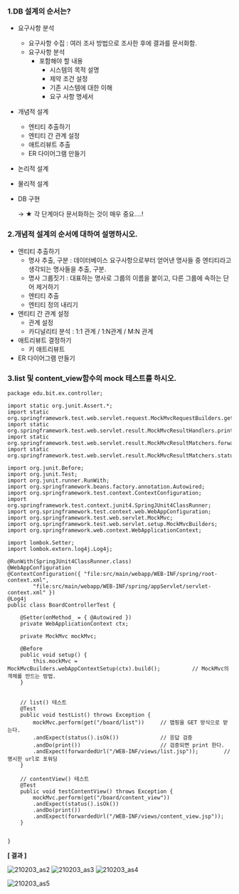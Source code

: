### 1.DB 설계의 순서는?

- 요구사항 분석

  - 요구사항 수집 : 여러 조사 방법으로 조사한 후에 결과를 문서화함.
  - 요구사항 분석
    - 포함해야 할 내용
      - 시스템의 목적 설명
      - 제약 조건 설정
      - 기존 시스템에 대한 이해
      - 요구 사항 명세서

- 개념적 설계

  - 엔티티 추출하기
  - 엔티티 간 관계 설정
  - 애트리뷰트 추출
  - ER 다이어그램 만들기

- 논리적 설계

- 물리적 설계

- DB 구현

  → ★ 각 단계마다 문서화하는 것이 매우 중요....!

  

### 2.개념적 설계의 순서에 대하여 설명하시오.

- 엔티티 추출하기
  - 명사 추출, 구분 :  데이터베이스 요구사항으로부터 얻어낸 명사들 중  엔티티라고 생각되는 명사들을 추출, 구분.
  - 명사 그룹짓기 : 대표하는 명사로 그룹의 이름을 붙이고, 다른 그룹에 속하는 단어 제거하기
  - 엔티티 추출
  - 엔티티 정의 내리기
- 엔티티 간 관계 설정
  - 관계 설정
  - 카디널리티 분석 : 1:1 관계 / 1:N관계 / M:N 관계 
- 애트리뷰트 결정하기
  - 키 애트리뷰트
- ER 다이어그램 만들기



### 3.list 및 content_view함수의 mock 테스트를 하시오.

```
package edu.bit.ex.controller;

import static org.junit.Assert.*;
import static org.springframework.test.web.servlet.request.MockMvcRequestBuilders.get;
import static org.springframework.test.web.servlet.result.MockMvcResultHandlers.print;
import static org.springframework.test.web.servlet.result.MockMvcResultMatchers.forwardedUrl;
import static org.springframework.test.web.servlet.result.MockMvcResultMatchers.status;

import org.junit.Before;
import org.junit.Test;
import org.junit.runner.RunWith;
import org.springframework.beans.factory.annotation.Autowired;
import org.springframework.test.context.ContextConfiguration;
import org.springframework.test.context.junit4.SpringJUnit4ClassRunner;
import org.springframework.test.context.web.WebAppConfiguration;
import org.springframework.test.web.servlet.MockMvc;
import org.springframework.test.web.servlet.setup.MockMvcBuilders;
import org.springframework.web.context.WebApplicationContext;

import lombok.Setter;
import lombok.extern.log4j.Log4j;

@RunWith(SpringJUnit4ClassRunner.class)
@WebAppConfiguration
@ContextConfiguration({ "file:src/main/webapp/WEB-INF/spring/root-context.xml",
		"file:src/main/webapp/WEB-INF/spring/appServlet/servlet-context.xml" })
@Log4j
public class BoardControllerTest {

	@Setter(onMethod_ = { @Autowired })				
	private WebApplicationContext ctx; 				

	private MockMvc mockMvc; 						

	@Before									 
	public void setup() {
		this.mockMvc = MockMvcBuilders.webAppContextSetup(ctx).build();			 // MockMvc의 객체를 만드는 방법.
	}

	
	// list() 테스트
	@Test
	public void testList() throws Exception {
		mockMvc.perform(get("/board/list"))		// 맵핑을 GET 방식으로 받는다.
		.andExpect(status().isOk())				// 응답 검증
		.andDo(print())							// 검증되면 print 한다.
		.andExpect(forwardedUrl("/WEB-INF/views/list.jsp"));		// 명시한 url로 포워딩
	}
	
	// contentView() 테스트
	@Test
	public void testContentView() throws Exception {
		mockMvc.perform(get("/board/content_view"))		
		.andExpect(status().isOk())						
		.andDo(print())									
		.andExpect(forwardedUrl("/WEB-INF/views/content_view.jsp"));
	}


}

```

**[ 결과 ]**

![210203_as2](https://user-images.githubusercontent.com/75013108/106738815-c2220a80-665b-11eb-9528-718d4548654d.PNG)
![210203_as3](https://user-images.githubusercontent.com/75013108/106738822-c3533780-665b-11eb-87c6-96ccbe08d0ec.PNG)
![210203_as4](https://user-images.githubusercontent.com/75013108/106738819-c3533780-665b-11eb-89a8-ddeaef6248b2.PNG)

![210203_as5](https://user-images.githubusercontent.com/75013108/106738817-c2baa100-665b-11eb-8b90-26178829f23b.PNG)

